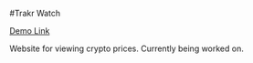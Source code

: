 #Trakr Watch

[Demo Link](https://clever-golick-5cf773.netlify.app/dashboard)

Website for viewing crypto prices.  Currently being worked on.
